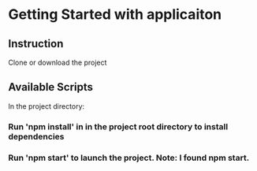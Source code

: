 
# Getting Started with applicaiton 

## Instruction 
Clone or download the project

## Available Scripts

In the project directory:
### Run 'npm install' in in the project root directory to install dependencies
###  Run 'npm start' to launch the project. Note: I found npm start. 
